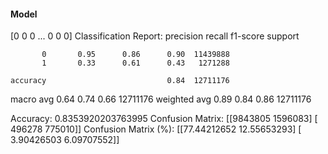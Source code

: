 #### Model
[0 0 0 ... 0 0 0]
Classification Report:
              precision    recall  f1-score   support

           0       0.95      0.86      0.90  11439888
           1       0.33      0.61      0.43   1271288

    accuracy                           0.84  12711176
   macro avg       0.64      0.74      0.66  12711176
weighted avg       0.89      0.84      0.86  12711176

Accuracy: 0.8353920203763995
Confusion Matrix:
[[9843805 1596083]
 [ 496278  775010]]
Confusion Matrix (%):
[[77.44212652 12.55653293]
 [ 3.90426503  6.09707552]]
